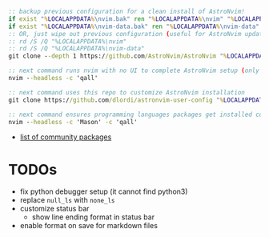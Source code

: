 ```bat
:: backup previous configuration for a clean install of AstroNvim!
if exist "%LOCALAPPDATA%\nvim.bak" ren "%LOCALAPPDATA%\nvim" "%LOCALAPPDATA%\nvim.bak"
if exist "%LOCALAPPDATA%\nvim-data.bak" ren "%LOCALAPPDATA%\nvim-data" "%LOCALAPPDATA%\nvim-data.bak"
:: OR, just wipe out previous configuration (useful for AstroNvim updates!)
:: rd /S /Q "%LOCALAPPDATA%\nvim"
:: rd /S /Q "%LOCALAPPDATA%\nvim-data"
git clone --depth 1 https://github.com/AstroNvim/AstroNvim "%LOCALAPPDATA%\nvim"

:: next command runs nvim with no UI to complete AstroNvim setup (only required first time!)
nvim --headless -c 'qall'

:: next command uses this repo to customize AstroNvim installation
git clone https://github.com/dlordi/astronvim-user-config "%LOCALAPPDATA%\nvim\lua\user"

:: next command ensures programming languages packages get installed correctly!
nvim --headless -c 'Mason' -c 'qall'
```

- [list of community packages](https://github.com/AstroNvim/astrocommunity/tree/main)

# TODOs

- fix python debugger setup (it cannot find python3)
- replace `null_ls` with `none_ls`
- customize status bar
    - show line ending format in status bar
- enable format on save for markdown files
